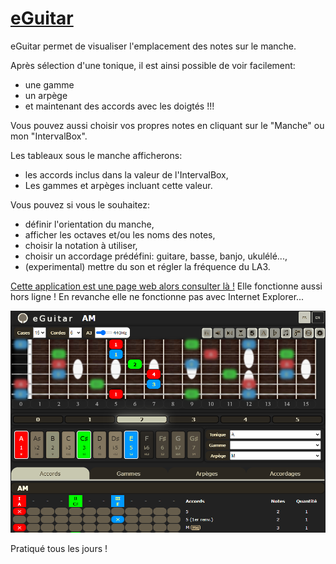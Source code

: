 # [eGuitar](http://raphpell.github.io/eGuitar/)

eGuitar permet de visualiser l'emplacement des notes sur le manche.

Après sélection d'une tonique, il est ainsi possible de voir facilement:
- une gamme
- un arpège
- et maintenant des accords avec les doigtés !!!

Vous pouvez aussi choisir vos propres notes en cliquant sur le "Manche" ou mon "IntervalBox".

Les tableaux sous le manche afficherons:
- les accords inclus dans la valeur de l'IntervalBox,
- Les gammes et arpèges incluant cette valeur.

Vous pouvez si vous le souhaitez:
- définir l'orientation du manche,
- afficher les octaves et/ou les noms des notes,
- choisir la notation à utiliser,
- choisir un accordage prédéfini: guitare, basse, banjo, ukulélé...,
- (experimental) mettre du son et régler la fréquence du LA3.

[Cette application est une page web alors consulter là !](http://raphpell.github.io/eGuitar/)
Elle fonctionne aussi hors ligne ! En revanche elle ne fonctionne pas avec Internet Explorer...

[![Preview](https://github.com/raphpell/eGuitar/raw/gh-pages/preview1.png "allez y !")](http://raphpell.github.io/eGuitar/)

Pratiqué tous les jours !
